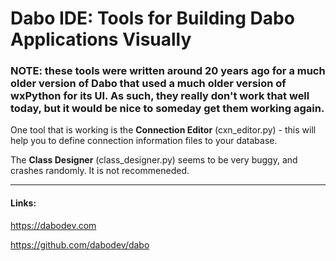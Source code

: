Dabo IDE: Tools for Building Dabo Applications Visually
==========

### **NOTE: these tools were written around 20 years ago for a much older version of Dabo that used a much older version of wxPython for its UI. As such, they really don't work that well today, but it would be nice to someday get them working again.**


One tool that is working is the **Connection Editor** (cxn_editor.py) - this will help you to define connection information files to your database.

The **Class Designer** (class_designer.py) seems to be very buggy, and crashes randomly. It is not recommeneded.

----------------------------

#### Links:

https://dabodev.com

https://github.com/dabodev/dabo
